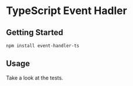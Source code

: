 # TypeScript Event Hadler

## Getting Started

```console
npm install event-handler-ts
```

## Usage

Take a look at the tests.
